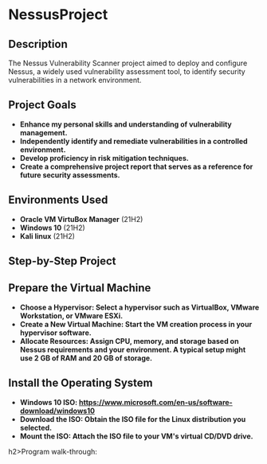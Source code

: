 # NessusProject

 

<h2>Description</h2>
The Nessus Vulnerability Scanner project aimed to deploy and configure Nessus, a widely used vulnerability assessment tool, to identify security vulnerabilities in a network environment.
<br />


<h2>Project Goals</h2>

- <b>Enhance my personal skills and understanding of vulnerability management.</b> 
- <b>Independently identify and remediate vulnerabilities in a controlled environment.</b>
- <b>Develop proficiency in risk mitigation techniques.</b>
- <b>Create a comprehensive project report that serves as a reference for future security assessments.</b>


<h2>Environments Used </h2>

- <b>Oracle VM VirtuBox Manager</b> (21H2)
- <b>Windows 10</b> (21H2)
- <b>Kali linux</b> (21H2)

 <h2>Step-by-Step Project</h2>
 
 <h2>Prepare the Virtual Machine </h2>
 
 - <b>Choose a Hypervisor: Select a hypervisor such as VirtualBox, VMware Workstation, or VMware ESXi.</b>
 - <b>Create a New Virtual Machine: Start the VM creation process in your hypervisor software.</b>
 - <b>Allocate Resources: Assign CPU, memory, and storage based on Nessus requirements and your environment. A typical setup might use 2 GB of RAM and 20 GB of storage.</b>
 
 <h2>  Install the Operating System</h2>

- <b>Windows 10 ISO: https://www.microsoft.com/en-us/software-download/windows10</b>
- <b>Download the ISO: Obtain the ISO file for the Linux distribution you selected.</b>
- <b>Mount the ISO: Attach the ISO file to your VM's virtual CD/DVD drive.</b>

 h2>Program walk-through:</h2>


<!--
 ```diff
- text in red
+ text in green
! text in orange
# text in gray
@@ text in purple (and bold)@@
```
